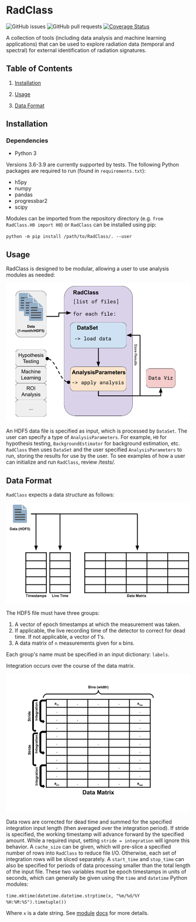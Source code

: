 # RadClass

![GitHub issues](https://img.shields.io/github/issues/cnerg/RadClass)
![GitHub pull requests](https://img.shields.io/github/issues-pr/cnerg/RadClass)
[![Coverage Status](https://coveralls.io/repos/github/CNERG/RadClass/badge.svg?branch=main)](https://coveralls.io/github/CNERG/RadClass?branch=main)

A collection of tools (including data analysis and machine learning applications) that can be used to explore radiation data (temporal and spectral) for external identification of radiation signatures.

## Table of Contents

1. [Installation](#installation)

2. [Usage](#usage)

3. [Data Format](#data-format)

## Installation

### Dependencies

* Python 3

Versions 3.6-3.9 are currently supported by tests. The following Python packages are required to run (found in `requirements.txt`):

* h5py
* numpy
* pandas
* progressbar2
* scipy

Modules can be imported from the repository directory (e.g. `from RadClass.H0 import H0`) or `RadClass` can be installed using pip:

`python -m pip install /path/to/RadClass/. --user`

## Usage

RadClass is designed to be modular, allowing a user to use analysis modules as needed:

![RadClass Workflow](/images/RadClass_workflow.png)

An HDF5 data file is specified as input, which is processed by `DataSet`. The user can specify a type of `AnalysisParameters`. For example, `H0` for hypothesis testing, `BackgroundEstimator` for background estimation, etc.
`RadClass` then uses `DataSet` and the user specified `AnalysisParameters` to run, storing the results for use by the user.
To see examples of how a user can initialize and run `RadClass`, review /tests/.

## Data Format

`RadClass` expects a data structure as follows:

![File Structure](/images/file_structure.png)

The HDF5 file must have three groups:

1. A vector of epoch timestamps at which the measurement was taken.
2. If applicable, the live recording time of the detector to correct for dead time. If not applicable, a vector of 1's.
3. A data matrix of `n` measurements given for `m` bins.

Each group's name must be specified in an input dictionary: `labels`.

Integration occurs over the course of the data matrix.

![Integration Algorithm](/images/integration_algorithm.png)

Data rows are corrected for dead time and summed for the specified integration input length (then averaged over the integration period).
If stride is specified, the working timestamp will advance forward by the specified amount. While a required input, setting `stride = integration` will ignore this behavior.
A `cache_size` can be given, which will pre-slice a specified number of rows into `RadClass` to reduce file I/O. Otherwise, each set of integration rows will be sliced separately.
A `start_time` and `stop_time` can also be specified for periods of data processing smaller than the total length of the input file. These two variables must be epoch timestamps in
units of seconds, which can generally be given using the `time` and `datetime` Python modules:

`time.mktime(datetime.datetime.strptime(x, "%m/%d/%Y %H:%M:%S").timetuple())`

Where `x` is a date string. See [module](https://docs.python.org/3/library/time.html) [docs](https://docs.python.org/3/library/datetime.html) for more details.
